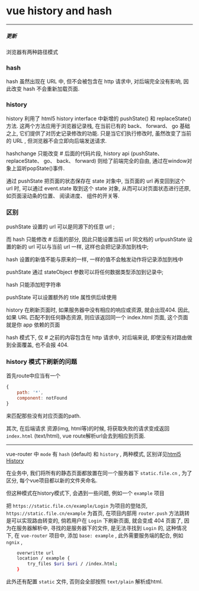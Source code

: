 # vue history and hash

---

##### 更新

浏览器有两种路径模式

### hash 

hash 虽然出现在 URL 中, 但不会被包含在 http 请求中, 对后端完全没有影响, 因此改变 hash 不会重新加载页面.

### history

history 利用了 html5 history interface 中新增的 pushState() 和 replaceState() 方法. 这两个方法应用于浏览器记录栈, 在当前已有的 back、 forward、 go 基础之上, 它们提供了对历史记录修改的功能. 只是当它们执行修改时, 虽然改变了当前的 URL , 但浏览器不会立即向后端发送请求. 

hashchange 只能改变 # 后面的代码片段, history api (pushState、 replaceState、 go、 back、 forward) 则给了前端完全的自由, 通过在window对象上监听popState()事件. 

通过 pushState 把页面的状态保存在 state 对象中, 当页面的 url 再变回到这个 url 时, 可以通过 event.state 取到这个 state 对象, 从而可以对页面状态进行还原, 如页面滚动条的位置、 阅读进度、 组件的开关等. 

### 区别

pushState 设置的 url 可以是同源下的任意 url ; 

而 hash 只能修改 # 后面的部分, 因此只能设置当前 url 同文档的 urlpushState 设置的新的 url 可以与当前 url 一样, 这样也会把记录添加到栈中; 

hash 设置的新值不能与原来的一样, 一样的值不会触发动作将记录添加到栈中

pushState 通过 stateObject 参数可以将任何数据类型添加到记录中; 

hash 只能添加短字符串

pushState 可以设置额外的 title 属性供后续使用

history 在刷新页面时, 如果服务器中没有相应的响应或资源, 就会出现404. 因此, 如果 URL 匹配不到任何静态资源, 则应该返回同一个 index.html 页面, 这个页面就是你 app 依赖的页面

hash 模式下, 仅 # 之前的内容包含在 http 请求中, 对后端来说, 即使没有对路由做到全面覆盖, 也不会报 404.

### history 模式下刷新的问题

首先route中应当有一个

``` js
{
    path: '*',
    component: notFound
}
```

来匹配那些没有对应页面的path.

其次, 在后端请求 资源(img, html等)的时候, 将获取失败的请求变成返回 `index.html` (text/html), vue route解析url会去到相应到页面.

---

vue-router 中 `mode` 有 `hash` (default) 和 `history` , 两种模式, 区别详见[html5 History]()

在业务中, 我们将所有的静态页面都放置在同一个服务器下 `static.file.cn` , 为了区分, 每个vue项目都以新的文件夹命名. 

但这种模式在history模式下, 会遇到一些问题, 例如一个 `example` 项目

把 `https://static.file.cn/example/Login` 为项目的登陆页, `https://static.file.cn/example` 为首页, 在项目内部用 `router.push` 方法跳转是可以实现路由转变的, 倘若用户在 `Login` 下刷新页面, 就会变成 404 页面了, 因为在服务器解析中, 寻找的是服务器下的文件, 是无法寻找到 `Login` 的, 这种情况下, 在 `vue-router` 项目中, 添加 `base: example` , 此外需要服务端的配合, 例如 `ngnix` , 

``` bash
    overwritte url 
    location / example {
        try_files $uri $uri / /index.html; 
    }
```

此外还有配置 `static` 文件, 否则会全部按照 `text/plain` 解析成html.


